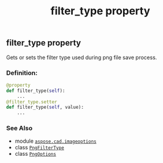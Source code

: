 ﻿---
title: filter_type property
second_title: Aspose.CAD for Python via .NET API References
description: 
type: docs
weight: 60
url: /python-net/aspose.cad.imageoptions/pngoptions/filter_type/
is_root: false
---

## filter_type property


Gets or sets the filter type used during png file save process.
### Definition:
```python
@property
def filter_type(self):
    ...
@filter_type.setter
def filter_type(self, value):
    ...
```

### See Also
* module [`aspose.cad.imageoptions`](../../)
* class [`PngFilterType`](/cad/python-net/aspose.cad.fileformats.png/pngfiltertype)
* class [`PngOptions`](/cad/python-net/aspose.cad.imageoptions/pngoptions)
